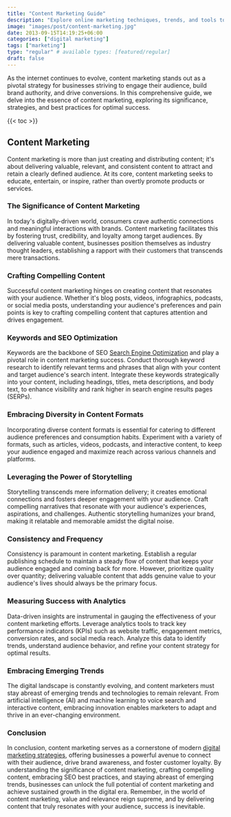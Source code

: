 ```yaml
---
title: "Content Marketing Guide"
description: "Explore online marketing techniques, trends, and tools to enhance your digital presence and reach your target audience."
image: "images/post/content-marketing.jpg"
date: 2013-09-15T14:19:25+06:00
categories: ["digital marketing"]
tags: ["marketing"]
type: "regular" # available types: [featured/regular]
draft: false
---
```


As the internet continues to evolve, content marketing stands out as a pivotal strategy for businesses striving to engage their audience, build brand authority, and drive conversions. In this comprehensive guide, we delve into the essence of content marketing, exploring its significance, strategies, and best practices for optimal success.

{{< toc >}}

## Content Marketing

Content marketing is more than just creating and distributing content; it's about delivering valuable, relevant, and consistent content to attract and retain a clearly defined audience. At its core, content marketing seeks to educate, entertain, or inspire, rather than overtly promote products or services.

### The Significance of Content Marketing

In today's digitally-driven world, consumers crave authentic connections and meaningful interactions with brands. Content marketing facilitates this by fostering trust, credibility, and loyalty among target audiences. By delivering valuable content, businesses position themselves as industry thought leaders, establishing a rapport with their customers that transcends mere transactions.

### Crafting Compelling Content

Successful content marketing hinges on creating content that resonates with your audience. Whether it's blog posts, videos, infographics, podcasts, or social media posts, understanding your audience's preferences and pain points is key to crafting compelling content that captures attention and drives engagement.

### Keywords and SEO Optimization

Keywords are the backbone of SEO [Search Engine Optimization](/blog/seo-tips-and-strategies) and play a pivotal role in content marketing success. Conduct thorough keyword research to identify relevant terms and phrases that align with your content and target audience's search intent. Integrate these keywords strategically into your content, including headings, titles, meta descriptions, and body text, to enhance visibility and rank higher in search engine results pages (SERPs).

### Embracing Diversity in Content Formats

Incorporating diverse content formats is essential for catering to different audience preferences and consumption habits. Experiment with a variety of formats, such as articles, videos, podcasts, and interactive content, to keep your audience engaged and maximize reach across various channels and platforms.

### Leveraging the Power of Storytelling

Storytelling transcends mere information delivery; it creates emotional connections and fosters deeper engagement with your audience. Craft compelling narratives that resonate with your audience's experiences, aspirations, and challenges. Authentic storytelling humanizes your brand, making it relatable and memorable amidst the digital noise.

### Consistency and Frequency

Consistency is paramount in content marketing. Establish a regular publishing schedule to maintain a steady flow of content that keeps your audience engaged and coming back for more. However, prioritize quality over quantity; delivering valuable content that adds genuine value to your audience's lives should always be the primary focus.

### Measuring Success with Analytics

Data-driven insights are instrumental in gauging the effectiveness of your content marketing efforts. Leverage analytics tools to track key performance indicators (KPIs) such as website traffic, engagement metrics, conversion rates, and social media reach. Analyze this data to identify trends, understand audience behavior, and refine your content strategy for optimal results.

### Embracing Emerging Trends

The digital landscape is constantly evolving, and content marketers must stay abreast of emerging trends and technologies to remain relevant. From artificial intelligence (AI) and machine learning to voice search and interactive content, embracing innovation enables marketers to adapt and thrive in an ever-changing environment.

### Conclusion

In conclusion, content marketing serves as a cornerstone of modern [digital marketing strategies](/blog/online-marketing-guide), offering businesses a powerful avenue to connect with their audience, drive brand awareness, and foster customer loyalty. By understanding the significance of content marketing, crafting compelling content, embracing SEO best practices, and staying abreast of emerging trends, businesses can unlock the full potential of content marketing and achieve sustained growth in the digital era. Remember, in the world of content marketing, value and relevance reign supreme, and by delivering content that truly resonates with your audience, success is inevitable.